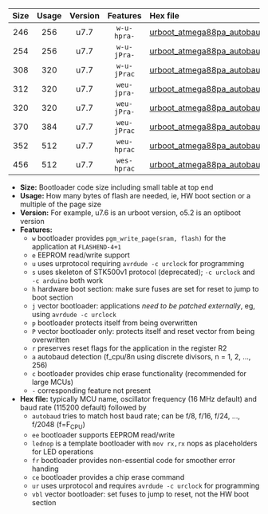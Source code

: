 |Size|Usage|Version|Features|Hex file|
|:-:|:-:|:-:|:-:|:--|
|246|256|u7.7|`w-u-hpra-`|[urboot_atmega88pa_autobaud_lednop_ur.hex](https://raw.githubusercontent.com/stefanrueger/urboot.hex/main/mcus/atmega88pa/autobaud/urboot_atmega88pa_autobaud_lednop_ur.hex)|
|254|256|u7.7|`w-u-jPra-`|[urboot_atmega88pa_autobaud_ur_vbl.hex](https://raw.githubusercontent.com/stefanrueger/urboot.hex/main/mcus/atmega88pa/autobaud/urboot_atmega88pa_autobaud_ur_vbl.hex)|
|308|320|u7.7|`w-u-jPrac`|[urboot_atmega88pa_autobaud_lednop_fr_ce_ur_vbl.hex](https://raw.githubusercontent.com/stefanrueger/urboot.hex/main/mcus/atmega88pa/autobaud/urboot_atmega88pa_autobaud_lednop_fr_ce_ur_vbl.hex)|
|312|320|u7.7|`weu-jpra-`|[urboot_atmega88pa_autobaud_ee_lednop_ur_vbl.hex](https://raw.githubusercontent.com/stefanrueger/urboot.hex/main/mcus/atmega88pa/autobaud/urboot_atmega88pa_autobaud_ee_lednop_ur_vbl.hex)|
|320|320|u7.7|`weu-jPra-`|[urboot_atmega88pa_autobaud_ee_ur_vbl.hex](https://raw.githubusercontent.com/stefanrueger/urboot.hex/main/mcus/atmega88pa/autobaud/urboot_atmega88pa_autobaud_ee_ur_vbl.hex)|
|370|384|u7.7|`weu-jPrac`|[urboot_atmega88pa_autobaud_ee_lednop_fr_ce_ur_vbl.hex](https://raw.githubusercontent.com/stefanrueger/urboot.hex/main/mcus/atmega88pa/autobaud/urboot_atmega88pa_autobaud_ee_lednop_fr_ce_ur_vbl.hex)|
|352|512|u7.7|`weu-hprac`|[urboot_atmega88pa_autobaud_ee_lednop_fr_ce_ur.hex](https://raw.githubusercontent.com/stefanrueger/urboot.hex/main/mcus/atmega88pa/autobaud/urboot_atmega88pa_autobaud_ee_lednop_fr_ce_ur.hex)|
|456|512|u7.7|`wes-hprac`|[urboot_atmega88pa_autobaud_ee_lednop_fr_ce.hex](https://raw.githubusercontent.com/stefanrueger/urboot.hex/main/mcus/atmega88pa/autobaud/urboot_atmega88pa_autobaud_ee_lednop_fr_ce.hex)|

- **Size:** Bootloader code size including small table at top end
- **Usage:** How many bytes of flash are needed, ie, HW boot section or a multiple of the page size
- **Version:** For example, u7.6 is an urboot version, o5.2 is an optiboot version
- **Features:**
  + `w` bootloader provides `pgm_write_page(sram, flash)` for the application at `FLASHEND-4+1`
  + `e` EEPROM read/write support
  + `u` uses urprotocol requiring `avrdude -c urclock` for programming
  + `s` uses skeleton of STK500v1 protocol (deprecated); `-c urclock` and `-c arduino` both work
  + `h` hardware boot section: make sure fuses are set for reset to jump to boot section
  + `j` vector bootloader: applications *need to be patched externally*, eg, using `avrdude -c urclock`
  + `p` bootloader protects itself from being overwritten
  + `P` vector bootloader only: protects itself and reset vector from being overwritten
  + `r` preserves reset flags for the application in the register R2
  + `a` autobaud detection (f_cpu/8n using discrete divisors, n = 1, 2, ..., 256)
  + `c` bootloader provides chip erase functionality (recommended for large MCUs)
  + `-` corresponding feature not present
- **Hex file:** typically MCU name, oscillator frequency (16 MHz default) and baud rate (115200 default) followed by
  + `autobaud` tries to match host baud rate; can be f/8, f/16, f/24, ..., f/2048 (f=F<sub>CPU</sub>)
  + `ee` bootloader supports EEPROM read/write
  + `lednop` is a template bootloader with `mov rx,rx` nops as placeholders for LED operations
  + `fr` bootloader provides non-essential code for smoother error handing
  + `ce` bootloader provides a chip erase command
  + `ur` uses urprotocol and requires `avrdude -c urclock` for programming
  + `vbl` vector bootloader: set fuses to jump to reset, not the HW boot section
